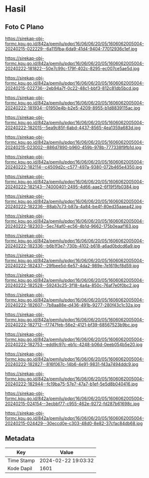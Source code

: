 # Hasil

## Foto C Plano

https://sirekap-obj-formc.kpu.go.id/842a/pemilu/pdpr/16/06/06/20/05/1606062005004-20240215-022229--6a115fba-6da9-41d4-9404-77012936c1ef.jpg

https://sirekap-obj-formc.kpu.go.id/842a/pemilu/pdpr/16/06/06/20/05/1606062005004-20240222-181822--50e7c99c-179f-402c-8295-ec007ce5ae5d.jpg

https://sirekap-obj-formc.kpu.go.id/842a/pemilu/pdpr/16/06/06/20/05/1606062005004-20240215-022736--2eb94a7f-0c22-48c1-bbf3-812c81db5bcd.jpg

https://sirekap-obj-formc.kpu.go.id/842a/pemilu/pdpr/16/06/06/20/05/1606062005004-20240222-181934--01950e4b-b2e5-4209-8955-b1d8839115ac.jpg

https://sirekap-obj-formc.kpu.go.id/842a/pemilu/pdpr/16/06/06/20/05/1606062005004-20240222-182015--5ea9c85f-6abd-4437-8565-4ea1359a683d.jpg

https://sirekap-obj-formc.kpu.go.id/842a/pemilu/pdpr/16/06/06/20/05/1606062005004-20240215-023002--886d7890-b960-459b-978b-777338f9fb1d.jpg

https://sirekap-obj-formc.kpu.go.id/842a/pemilu/pdpr/16/06/06/20/05/1606062005004-20240222-182114--c4509d2c-c577-497a-9380-072b465e4350.jpg

https://sirekap-obj-formc.kpu.go.id/842a/pemilu/pdpr/16/06/06/20/05/1606062005004-20240222-182143--74000401-2495-4d66-aae2-6f19f5fb0384.jpg

https://sirekap-obj-formc.kpu.go.id/842a/pemilu/pdpr/16/06/06/20/05/1606062005004-20240222-182236--88ab7c73-b87a-4a84-be4f-80ed35aaea42.jpg

https://sirekap-obj-formc.kpu.go.id/842a/pemilu/pdpr/16/06/06/20/05/1606062005004-20240222-182303--5ec74af0-ec56-4b1d-9662-175b0eaaf163.jpg

https://sirekap-obj-formc.kpu.go.id/842a/pemilu/pdpr/16/06/06/20/05/1606062005004-20240222-182336--b6b1f3e7-730b-4102-b618-a6ad0bdcd6a9.jpg

https://sirekap-obj-formc.kpu.go.id/842a/pemilu/pdpr/16/06/06/20/05/1606062005004-20240222-182437--29fbee5d-6e57-4da2-989e-7e1619cf8d59.jpg

https://sirekap-obj-formc.kpu.go.id/842a/pemilu/pdpr/16/06/06/20/05/1606062005004-20240222-182528--59243c25-3f18-4a4a-850c-76af7e0f0bc2.jpg

https://sirekap-obj-formc.kpu.go.id/842a/pemilu/pdpr/16/06/06/20/05/1606062005004-20240222-182607--7b8aa88e-d436-491b-9277-280f43c1c32a.jpg

https://sirekap-obj-formc.kpu.go.id/842a/pemilu/pdpr/16/06/06/20/05/1606062005004-20240222-182712--f7747feb-56e2-4121-bf39-68567523b9bc.jpg

https://sirekap-obj-formc.kpu.go.id/842a/pemilu/pdpr/16/06/06/20/05/1606062005004-20240222-182753--edd9c97c-eb1c-4248-b06d-0eeb054b5e20.jpg

https://sirekap-obj-formc.kpu.go.id/842a/pemilu/pdpr/16/06/06/20/05/1606062005004-20240222-182827--816f067c-14b6-4e91-9831-f43a7494ddc9.jpg

https://sirekap-obj-formc.kpu.go.id/842a/pemilu/pdpr/16/06/06/20/05/1606062005004-20240222-182944--fc19ba75-57e7-47a7-b1ef-5e5d8b040416.jpg

https://sirekap-obj-formc.kpu.go.id/842a/pemilu/pdpr/16/06/06/20/05/1606062005004-20240215-024154--3ecbbf77-c955-462e-9272-fd287b61698c.jpg

https://sirekap-obj-formc.kpu.go.id/842a/pemilu/pdpr/16/06/06/20/05/1606062005004-20240215-024429--30eccd0e-c303-48d0-8e82-37cfac84db68.jpg


## Metadata

| Key        | Value               |
| ---------- | ------------------- |
| Time Stamp | 2024-02-22 19:03:32 |
| Kode Dapil | 1601                |



